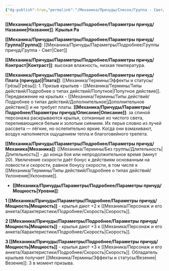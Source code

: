 ```yaml
---
{"dg-publish":true,"permalink":"/Механика/Причуды/Список/Группа - Свет/Крылья Ра/","noteIcon":"","created":"2025-09-11T18:52:06.113+03:00","updated":"2025-09-11T14:07:33.771+03:00"}
---
```




**[[Механика/Причуды/Параметры/Подробнее/Параметры причуд/Название\|Название]]**: **Крылья Ра**

**[[Механика/Причуды/Параметры/Подробнее/Параметры причуд/Группа\|Группа]]**: [[Механика/Причуды/Параметры/Подробнее/Группы причуд/Группа - Свет\|Свет]] 

**[[Механика/Причуды/Параметры/Подробнее/Параметры причуд/Контраст\|Контраст]]**: высокая влажность, низкая температура.

**[[Механика/Причуды/Параметры/Подробнее/Параметры причуд/Плата (причуда)\|Плата]]**: [[Механика/Термины/Эффекты и статусы/Грёзы\|Грёзы]]: 1. Призыв крыльев - [[Механика/Термины/Типы действий/Подробнее о типах действий/Попутное\|Попутное действие]]. Передвижение на крыльях - [[Механика/Термины/Типы действий/Подробнее о типах действий/Дополнительное\|Дополнительное действие]] и не требует платы.
**[[Механика/Причуды/Параметры/Подробнее/Параметры причуд/Описание\|Описание]]**: за спиной персонажа раскрываются крылья, сотканные из чистого света, переливающиеся белым и золотым сиянием. Их перья словно из лучей рассвета — лёгкие, но ослепительно яркие. Когда они взмахивают, воздух наполняется ощущением тепла и благоговейного трепета.

**[[Механика/Причуды/Параметры/Подробнее/Параметры причуд/Механика\|Механика]]**: [[Механика/Термины/Без группы/Длительность\|Длительность]] - до конца боя или непродолжительное время (минут 20). Увеличение скорости даёт бонус к действиям основанным на ловкости и скорости, равное бонусу скорости, в том числе к [[Механика/Термины/Типы действий/Подробнее о типах действий/Уклонение\|Уклонение]]. 


- **[[Механика/Причуды/Параметры/Подробнее/Параметры причуд/Мощность\|Уровни]]**:

**1 [[Механика/Причуды/Параметры/Подробнее/Параметры причуд/Мощность\|Мощность]]** - крылья дают +2 к [[Механика/Персонаж и его анкета/Характеристики/Подробнее/Скорость\|Скорость]]. 

**2 [[Механика/Причуды/Параметры/Подробнее/Параметры причуд/Мощность\|Мощность]]** - крылья дают +3 к [[Механика/Персонаж и его анкета/Характеристики/Подробнее/Скорость\|Скорость]]. 

**3 [[Механика/Причуды/Параметры/Подробнее/Параметры причуд/Мощность\|Мощность]]** - крылья дают +3 к [[Механика/Персонаж и его анкета/Характеристики/Подробнее/Скорость\|Скорость]]. Обладатель крыльев получает [[Механика/Термины/Эффекты и статусы/Везение\|Везение]]: 3 в момент призыва. 